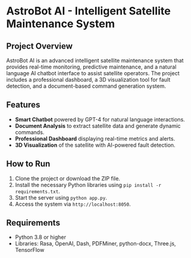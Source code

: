 
# AstroBot AI - Intelligent Satellite Maintenance System

## Project Overview
AstroBot AI is an advanced intelligent satellite maintenance system that provides real-time monitoring, predictive maintenance, and a natural language AI chatbot interface to assist satellite operators. The project includes a professional dashboard, a 3D visualization tool for fault detection, and a document-based command generation system.

## Features
- **Smart Chatbot** powered by GPT-4 for natural language interactions.
- **Document Analysis** to extract satellite data and generate dynamic commands.
- **Professional Dashboard** displaying real-time metrics and alerts.
- **3D Visualization** of the satellite with AI-powered fault detection.

## How to Run
1. Clone the project or download the ZIP file.
2. Install the necessary Python libraries using `pip install -r requirements.txt`.
3. Start the server using `python app.py`.
4. Access the system via `http://localhost:8050`.

## Requirements
- Python 3.8 or higher
- Libraries: Rasa, OpenAI, Dash, PDFMiner, python-docx, Three.js, TensorFlow

